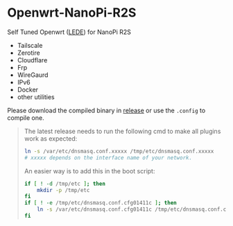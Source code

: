 # Openwrt-NanoPi-R2S

Self Tuned Openwrt ([LEDE](https://github.com/coolsnowwolf/lede)) for NanoPi R2S

- Tailscale
- Zerotire
- Cloudflare
- Frp
- WireGaurd
- IPv6
- Docker
- other utilities

Please download the compiled binary in [release](https://github.com/iamNCJ/Openwrt-NanoPi-R2S/releases) or use the `.config` to compile one.

> The latest release needs to run the following cmd to make all plugins work as expected:
> ```bash
> ln -s /var/etc/dnsmasq.conf.xxxxx /tmp/etc/dnsmasq.conf.xxxxx
> # xxxxx depends on the interface name of your network.
> ```
>
> An easier way is to add this in the boot script:
> ```bash
> if [ ! -d /tmp/etc ]; then
>     mkdir -p /tmp/etc
> fi
> if [ ! -e /tmp/etc/dnsmasq.conf.cfg01411c ]; then
>     ln -s /var/etc/dnsmasq.conf.cfg01411c /tmp/etc/dnsmasq.conf.cfg01411c
> fi
> ```
> 
